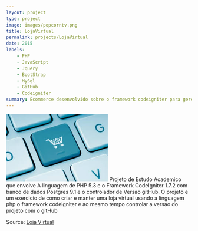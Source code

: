 ```yaml
---
layout: project
type: project
image: images/popcorntv.png
title: LojaVirtual
permalink: projects/LojaVirtual
date: 2015
labels:
	- PHP
	- JavaScript
	- Jquery
	- BootStrap
	- MySql
	- GitHub
	- Codeigniter
summary: Ecommerce desenvolvido sobre o framework codeigniter para gerenciar uma loja de produtos de informática
---
```

<img class="ui image" src="../images/lojavirtual.jpg">
Projeto de Estudo Academico que envolve A linguagem de PHP 5.3 e o Framework CodeIgniter 1.7.2 com banco de dados Postgres 9.1 e o controlador de Versao gitHub. O projeto e um exercicio de como criar e manter uma loja virtual usando a linguagem php o framework codeigniter e ao mesmo tempo controlar a versao do projeto com o gitHub


Source: <a href="https://github.com/alexjosesilva/LojaVirtual">
			<i class="large github icon"></i> Loja Virtual
		 </a>
